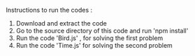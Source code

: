 Instructions to run the codes : 

1. Download and extract the code
2. Go to the source directory of this code and run 'npm install'
3. Run the code 'Bird.js' , for solving the first problem
4. Run the code 'Time.js' for solving the second problem

